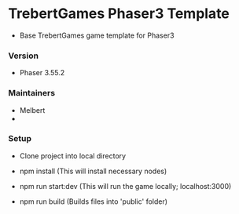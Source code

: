 # TrebertGames Phaser3 Template
* Base TrebertGames game template for Phaser3

### Version
* Phaser 3.55.2

### Maintainers
* Melbert
*

### Setup
* Clone project into local directory
* npm install (This will install necessary nodes)
* npm run start:dev (This will run the game locally; localhost:3000)

* npm run build (Builds files into 'public' folder)
